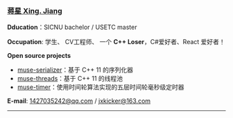 ### [蒋星 Xing. Jiang](#)

**Dducation**：SICNU bachelor / USETC master

**Occupation**: 学生、 CV工程师、 一个 **C++ Loser**，C#爱好者、React 爱好者！

**Open source projects**
* [muse-serializer](https://github.com/sorise/muse-serializer)：基于 C++ 11 的序列化器
* [muse-threads](https://github.com/sorise/muse-threads)：基于 C++ 11 的线程池
* [muse-timer](./contents/timerWheel.md)：使用时间轮算法实现的五层时间轮毫秒级定时器

**E-mail**: 1427035242@qq.com / jxkicker@163.com

----
